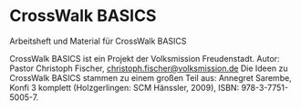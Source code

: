 CrossWalk BASICS
================

Arbeitsheft und Material für CrossWalk BASICS

CrossWalk BASICS ist ein Projekt der Volksmission Freudenstadt.
Autor: Pastor Christoph Fischer, christoph.fischer@volksmission.de
Die Ideen zu CrossWalk BASICS stammen zu einem großen Teil aus: 
Annegret Sarembe, Konfi 3 komplett (Holzgerlingen: SCM Hänssler, 2009), ISBN: 978-3-7751-5005-7.
